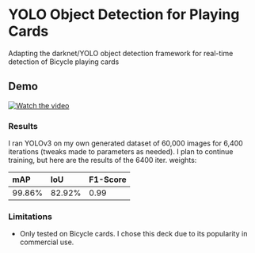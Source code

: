 # YOLO Object Detection for Playing Cards
Adapting the darknet/YOLO object detection framework for real-time detection of Bicycle playing cards

## Demo
[![Watch the video](https://img.youtube.com/vi/45284ygT4qY/maxresdefault.jpg)](https://youtu.be/45284ygT4qY)

### Results
I ran YOLOv3 on my own generated dataset of 60,000 images for 6,400 iterations (tweaks made to parameters as needed). 
I plan to continue training, but here are the results of the 6400 iter. weights:

| mAP | IoU | F1-Score |
| :--- |:---| :---|
| 99.86% | 82.92% |  0.99 |

### Limitations
* Only tested on Bicycle cards. I chose this deck due to its popularity in commercial use.
